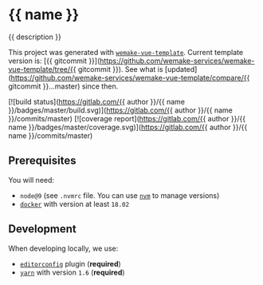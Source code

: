 # {{ name }}

{{ description }}

This project was generated with [`wemake-vue-template`](https://github.com/wemake-services/wemake-vue-template). Current template version is: [{{ gitcommit }}](https://github.com/wemake-services/wemake-vue-template/tree/{{ gitcommit }}). See what is [updated](https://github.com/wemake-services/wemake-vue-template/compare/{{ gitcommit }}...master) since then.

[![build status](https://gitlab.com/{{ author }}/{{ name }}/badges/master/build.svg)](https://gitlab.com/{{ author }}/{{ name }}/commits/master) [![coverage report](https://gitlab.com/{{ author }}/{{ name }}/badges/master/coverage.svg)](https://gitlab.com/{{ author }}/{{ name }}/commits/master)


## Prerequisites

You will need:

- `node@9` (see `.nvmrc` file. You can use [`nvm`](https://github.com/creationix/nvm) to manage versions)
- [`docker`](https://www.docker.com/community-edition) with version at least `18.02`


## Development

When developing locally, we use:

- [`editorconfig`](http://editorconfig.org/) plugin (**required**)
- [`yarn`](https://yarnpkg.com) with version `1.6` (**required**)
